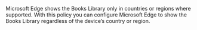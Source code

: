 Microsoft Edge shows the Books Library only in countries or regions where supported. With this policy you can configure Microsoft Edge to show the Books Library regardless of the device’s country or region.
